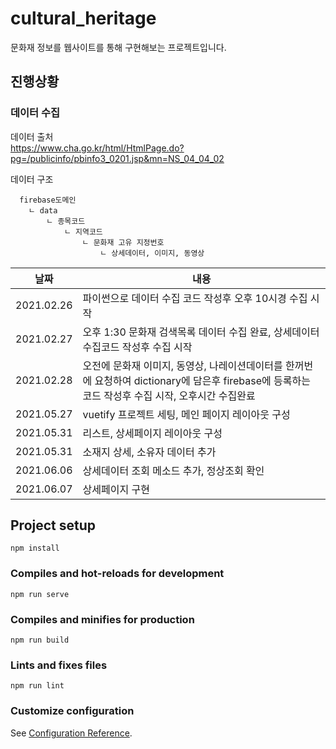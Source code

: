 # cultural_heritage
문화재 정보를 웹사이트를 통해 구현해보는 프로젝트입니다.
## 진행상황
### 데이터 수집
데이터 출처<br>
https://www.cha.go.kr/html/HtmlPage.do?pg=/publicinfo/pbinfo3_0201.jsp&mn=NS_04_04_02

데이터 구조<br>
```
  firebase도메인
    ㄴ data
        ㄴ 종목코드
            ㄴ 지역코드
                ㄴ 문화재 고유 지정번호
                    ㄴ 상세데이터, 이미지, 동영상
```
|날짜|내용|
|-----------|----|
|2021.02.26 | 파이썬으로 데이터 수집 코드 작성후 오후 10시경 수집 시작|
|2021.02.27 | 오후 1:30 문화재 검색목록 데이터 수집 완료, 상세데이터 수집코드 작성후 수집 시작|
|2021.02.28 | 오전에 문화재 이미지, 동영상, 나레이션데이터를 한꺼번에 요청하여 dictionary에 담은후 firebase에 등록하는 코드 작성후 수집 시작, 오후시간 수집완료|
|2021.05.27| vuetify 프로젝트 세팅, 메인 페이지 레이아웃 구성|
|2021.05.31| 리스트, 상세페이지 레이아웃 구성|
|2021.05.31| 소재지 상세, 소유자 데이터 추가|
|2021.06.06| 상세데이터 조회 메소드 추가, 정상조회 확인|
|2021.06.07| 상세페이지 구현|


## Project setup
```
npm install
```

### Compiles and hot-reloads for development
```
npm run serve
```

### Compiles and minifies for production
```
npm run build
```

### Lints and fixes files
```
npm run lint
```

### Customize configuration
See [Configuration Reference](https://cli.vuejs.org/config/).
